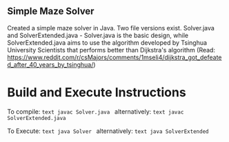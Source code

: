 ## Simple Maze Solver
Created a simple maze solver in Java. Two file versions exist.
Solver.java and SolverExtended.java - Solver.java is the basic design, while SolverExtended.java aims to use the algorithm developed by Tsinghua University Scientists that performs better than Dijkstra's algorithm (Read: https://www.reddit.com/r/csMajors/comments/1mseli4/dijkstra_got_defeated_after_40_years_by_tsinghua/)

# Build and Execute Instructions
To compile:
    ```text
    javac Solver.java
    ```
alternatively:
    ```text
    javac SolverExtended.java
    ```

To Execute:
    ```text
    java Solver
    ```
alternatively:
    ```text
    java SolverExtended
    ```
